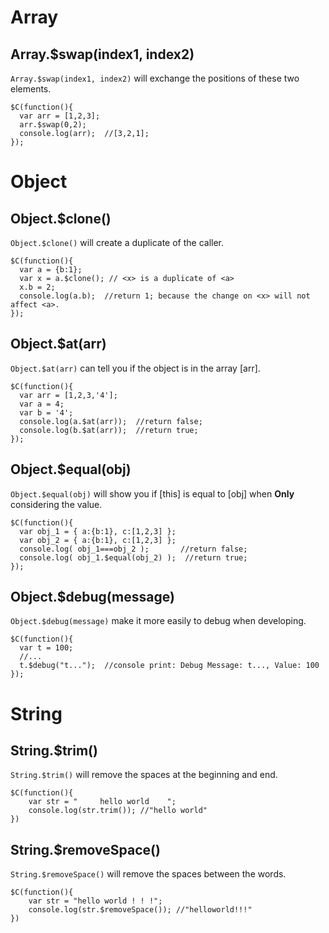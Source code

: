 # Array
## Array.$swap(index1, index2)
`Array.$swap(index1, index2)` will exchange the positions of these two elements.

    $C(function(){
      var arr = [1,2,3];
      arr.$swap(0,2);
      console.log(arr);  //[3,2,1];
    });

# Object
## Object.$clone()
`Object.$clone()` will create a duplicate of the caller.

    $C(function(){
      var a = {b:1};
      var x = a.$clone(); // <x> is a duplicate of <a>
      x.b = 2;
      console.log(a.b);  //return 1; because the change on <x> will not affect <a>.
    });

## Object.$at(arr)
`Object.$at(arr)` can tell you if the object is in the array [arr].

    $C(function(){
      var arr = [1,2,3,'4'];
      var a = 4;
      var b = '4';
      console.log(a.$at(arr));  //return false;
      console.log(b.$at(arr));  //return true;
    });

## Object.$equal(obj)
`Object.$equal(obj)` will show you if [this] is equal to [obj] when **Only** considering the value.
    
    $C(function(){
      var obj_1 = { a:{b:1}, c:[1,2,3] };
      var obj_2 = { a:{b:1}, c:[1,2,3] };
      console.log( obj_1===obj_2 );       //return false;
      console.log( obj_1.$equal(obj_2) );  //return true;
    });

## Object.$debug(message)
`Object.$debug(message)` make it more easily to debug when developing.

    $C(function(){
      var t = 100;
      //...
      t.$debug("t...");  //console print: Debug Message: t..., Value: 100
    });

# String

## String.$trim()
`String.$trim()` will remove the spaces at the beginning and end.

    $C(function(){
        var str = "     hello world    ";
        console.log(str.trim()); //"hello world"
    })

## String.$removeSpace()
`String.$removeSpace()` will remove the spaces between the words.

    $C(function(){
        var str = "hello world ! ! !";
        console.log(str.$removeSpace()); //"helloworld!!!"
    })